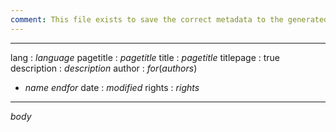 ```yaml
---
comment: This file exists to save the correct metadata to the generated `epub.md` file.
---
```


---
lang        : $language$
pagetitle   : $pagetitle$
title       : $pagetitle$
titlepage   : true
description : $description$
author      :
$for(authors)$
- $name$
$endfor$
date        : $modified$
rights      : $rights$
---

$body$
